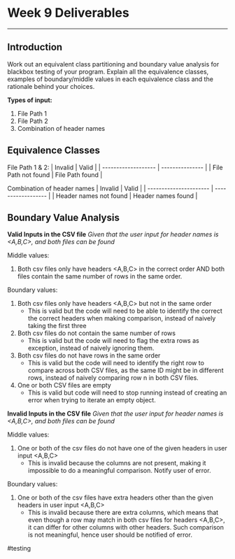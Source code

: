 # Week 9 Deliverables
---
## Introduction
Work out an equivalent class partitioning and boundary value analysis for blackbox testing of your program. Explain all the equivalence classes, examples of boundary/middle values in each equivalence class and the rationale behind your choices.

**Types of input:** 
1. File Path 1
2. File Path 2
3. Combination of header names

## Equivalence Classes
File Path 1 & 2:
| Invalid             | Valid           |
| ------------------- | --------------- |
| File Path not found | File Path found |

Combination of header names
| Invalid                | Valid              |
| ---------------------- | ------------------ |
| Header names not found | Header names found | 

## Boundary Value Analysis
**Valid Inputs in the CSV file**
_Given that the user input for header names is <A,B,C>, and both files can be found_ 

Middle values:
1. Both csv files only have headers <A,B,C> in the correct order AND both files contain the same number of rows in the same order.

Boundary values:
1. Both csv files only have headers <A,B,C> but not in the same order
	- This is valid but the code will need to be able to identify the correct the correct headers when making comparison, instead of naively taking the first three
2. Both csv files do not contain the same number of rows
	- This is valid but the code will need to flag the extra rows as exception, instead of naively ignoring them.
3. Both csv files do not have rows in the same order
	- This is valid but the code will need to identify the right row to compare across both CSV files, as the same ID might be in different rows, instead of naively comparing row n in both CSV files.
4. One or both CSV files are empty
	- This is valid but code will need to stop running instead of creating an error when trying to iterate an empty object.

**Invalid Inputs in the CSV file**
_Given that the user input for header names is <A,B,C>, and both files can be found_ 

Middle values:
1. One or both of the csv files do not have one of the given headers in user input <A,B,C>
	- This is invalid because the columns are not present, making it impossible to do a meaningful comparison. Notify user of error.

Boundary values:
1. One or both of the csv files have extra headers other than the given headers in user input <A,B,C>
	- This is invalid because there are extra columns, which means that even though a row may match in both csv files for headers <A,B,C>, it can differ for other columns with other headers. Such comparison is not meaningful, hence user should be notified of error.

#testing